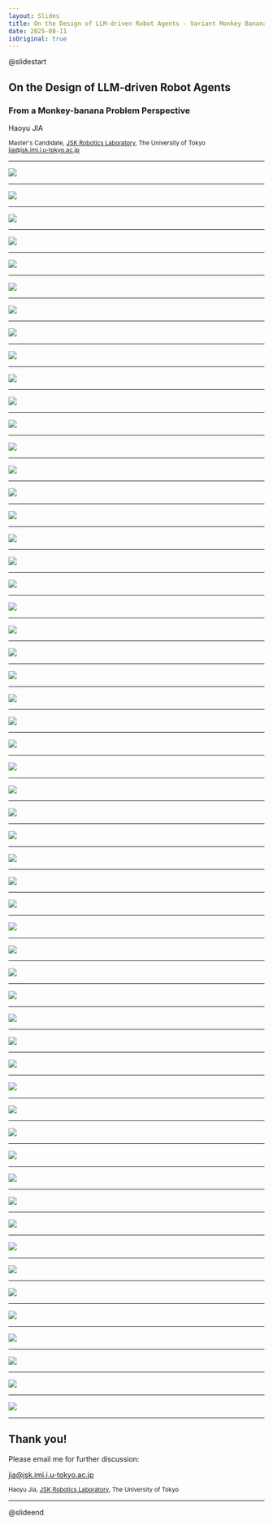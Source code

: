 ```yaml
---
layout: Slides
title: On the Design of LLM-driven Robot Agents - Variant Monkey Banana Problems
date: 2025-08-11
isOriginal: true
---
```


@slidestart

## On the Design of LLM-driven Robot Agents

### From a Monkey-banana Problem Perspective

Haoyu JIA

<small>
Master's Candidate, <a href="http://www.jsk.t.u-tokyo.ac.jp/" target="_blank">JSK Robotics Laboratory</a>, The University of Tokyo <br/>
<a href="mailto://jia@jsk.imi.i.u-tokyo.ac.jp">jia@jsk.imi.i.u-tokyo.ac.jp</a>
</small>

---

<img style="max-width: 100%; max-height: 100%;" src="https://oldvincent.github.io/assets/images/slides/variant-monkey-banana-problems/Slide_2.PNG" >

---

<img style="max-width: 100%; max-height: 100%;" src="https://oldvincent.github.io/assets/images/slides/variant-monkey-banana-problems/Slide_3.PNG" >

---

<img style="max-width: 100%; max-height: 100%;" src="https://oldvincent.github.io/assets/images/slides/variant-monkey-banana-problems/Slide_4.PNG" >

---

<img style="max-width: 100%; max-height: 100%;" src="https://oldvincent.github.io/assets/images/slides/variant-monkey-banana-problems/Slide_5.PNG" >

---

<img style="max-width: 100%; max-height: 100%;" src="https://oldvincent.github.io/assets/images/slides/variant-monkey-banana-problems/Slide_6.PNG" >

---

<img style="max-width: 100%; max-height: 100%;" src="https://oldvincent.github.io/assets/images/slides/variant-monkey-banana-problems/Slide_7.PNG" >

---

<img style="max-width: 100%; max-height: 100%;" src="https://oldvincent.github.io/assets/images/slides/variant-monkey-banana-problems/Slide_8.PNG" >

---

<img style="max-width: 100%; max-height: 100%;" src="https://oldvincent.github.io/assets/images/slides/variant-monkey-banana-problems/Slide_9.PNG" >

---

<img style="max-width: 100%; max-height: 100%;" src="https://oldvincent.github.io/assets/images/slides/variant-monkey-banana-problems/Slide_10.PNG" >

---

<img style="max-width: 100%; max-height: 100%;" src="https://oldvincent.github.io/assets/images/slides/variant-monkey-banana-problems/Slide_11.PNG" >

---

<img style="max-width: 100%; max-height: 100%;" src="https://oldvincent.github.io/assets/images/slides/variant-monkey-banana-problems/Slide_12.PNG" >

---

<img style="max-width: 100%; max-height: 100%;" src="https://oldvincent.github.io/assets/images/slides/variant-monkey-banana-problems/Slide_13.PNG" >

---

<img style="max-width: 100%; max-height: 100%;" src="https://oldvincent.github.io/assets/images/slides/variant-monkey-banana-problems/Slide_14.PNG" >

---

<img style="max-width: 100%; max-height: 100%;" src="https://oldvincent.github.io/assets/images/slides/variant-monkey-banana-problems/Slide_15.PNG" >

---

<img style="max-width: 100%; max-height: 100%;" src="https://oldvincent.github.io/assets/images/slides/variant-monkey-banana-problems/Slide_16.PNG" >

---

<img style="max-width: 100%; max-height: 100%;" src="https://oldvincent.github.io/assets/images/slides/variant-monkey-banana-problems/Slide_17.PNG" >

---

<img style="max-width: 100%; max-height: 100%;" src="https://oldvincent.github.io/assets/images/slides/variant-monkey-banana-problems/Slide_18.PNG" >

---

<img style="max-width: 100%; max-height: 100%;" src="https://oldvincent.github.io/assets/images/slides/variant-monkey-banana-problems/Slide_19.PNG" >

---

<img style="max-width: 100%; max-height: 100%;" src="https://oldvincent.github.io/assets/images/slides/variant-monkey-banana-problems/Slide_20.PNG" >

---

<img style="max-width: 100%; max-height: 100%;" src="https://oldvincent.github.io/assets/images/slides/variant-monkey-banana-problems/Slide_21.PNG" >

---

<img style="max-width: 100%; max-height: 100%;" src="https://oldvincent.github.io/assets/images/slides/variant-monkey-banana-problems/Slide_22.PNG" >

---

<img style="max-width: 100%; max-height: 100%;" src="https://oldvincent.github.io/assets/images/slides/variant-monkey-banana-problems/Slide_23.PNG" >

---

<img style="max-width: 100%; max-height: 100%;" src="https://oldvincent.github.io/assets/images/slides/variant-monkey-banana-problems/Slide_24.PNG" >

---

<img style="max-width: 100%; max-height: 100%;" src="https://oldvincent.github.io/assets/images/slides/variant-monkey-banana-problems/Slide_25.PNG" >

---

<img style="max-width: 100%; max-height: 100%;" src="https://oldvincent.github.io/assets/images/slides/variant-monkey-banana-problems/Slide_26.PNG" >

---

<img style="max-width: 100%; max-height: 100%;" src="https://oldvincent.github.io/assets/images/slides/variant-monkey-banana-problems/Slide_27.PNG" >

---

<img style="max-width: 100%; max-height: 100%;" src="https://oldvincent.github.io/assets/images/slides/variant-monkey-banana-problems/Slide_28.PNG" >

---

<img style="max-width: 100%; max-height: 100%;" src="https://oldvincent.github.io/assets/images/slides/variant-monkey-banana-problems/Slide_29.PNG" >

---

<img style="max-width: 100%; max-height: 100%;" src="https://oldvincent.github.io/assets/images/slides/variant-monkey-banana-problems/Slide_30.PNG" >

---

<img style="max-width: 100%; max-height: 100%;" src="https://oldvincent.github.io/assets/images/slides/variant-monkey-banana-problems/Slide_31.PNG" >

---

<img style="max-width: 100%; max-height: 100%;" src="https://oldvincent.github.io/assets/images/slides/variant-monkey-banana-problems/Slide_32.PNG" >

---

<img style="max-width: 100%; max-height: 100%;" src="https://oldvincent.github.io/assets/images/slides/variant-monkey-banana-problems/Slide_33.PNG" >

---

<img style="max-width: 100%; max-height: 100%;" src="https://oldvincent.github.io/assets/images/slides/variant-monkey-banana-problems/Slide_34.PNG" >

---

<img style="max-width: 100%; max-height: 100%;" src="https://oldvincent.github.io/assets/images/slides/variant-monkey-banana-problems/Slide_35.PNG" >

---

<img style="max-width: 100%; max-height: 100%;" src="https://oldvincent.github.io/assets/images/slides/variant-monkey-banana-problems/Slide_36.PNG" >

---

<img style="max-width: 100%; max-height: 100%;" src="https://oldvincent.github.io/assets/images/slides/variant-monkey-banana-problems/Slide_37.PNG" >

---

<img style="max-width: 100%; max-height: 100%;" src="https://oldvincent.github.io/assets/images/slides/variant-monkey-banana-problems/Slide_38.PNG" >

---

<img style="max-width: 100%; max-height: 100%;" src="https://oldvincent.github.io/assets/images/slides/variant-monkey-banana-problems/Slide_39.PNG" >

---

<img style="max-width: 100%; max-height: 100%;" src="https://oldvincent.github.io/assets/images/slides/variant-monkey-banana-problems/Slide_40.PNG" >

---

<img style="max-width: 100%; max-height: 100%;" src="https://oldvincent.github.io/assets/images/slides/variant-monkey-banana-problems/Slide_41.PNG" >

---

<img style="max-width: 100%; max-height: 100%;" src="https://oldvincent.github.io/assets/images/slides/variant-monkey-banana-problems/Slide_42.PNG" >

---

<img style="max-width: 100%; max-height: 100%;" src="https://oldvincent.github.io/assets/images/slides/variant-monkey-banana-problems/Slide_43.PNG" >

---

<img style="max-width: 100%; max-height: 100%;" src="https://oldvincent.github.io/assets/images/slides/variant-monkey-banana-problems/Slide_44.PNG" >

---

<img style="max-width: 100%; max-height: 100%;" src="https://oldvincent.github.io/assets/images/slides/variant-monkey-banana-problems/Slide_45.PNG" >

---

<img style="max-width: 100%; max-height: 100%;" src="https://oldvincent.github.io/assets/images/slides/variant-monkey-banana-problems/Slide_46.PNG" >

---

<img style="max-width: 100%; max-height: 100%;" src="https://oldvincent.github.io/assets/images/slides/variant-monkey-banana-problems/Slide_47.PNG" >

---

<img style="max-width: 100%; max-height: 100%;" src="https://oldvincent.github.io/assets/images/slides/variant-monkey-banana-problems/Slide_48.PNG" >

---

<img style="max-width: 100%; max-height: 100%;" src="https://oldvincent.github.io/assets/images/slides/variant-monkey-banana-problems/Slide_49.PNG" >

---

<img style="max-width: 100%; max-height: 100%;" src="https://oldvincent.github.io/assets/images/slides/variant-monkey-banana-problems/Slide_50.PNG" >

---

<img style="max-width: 100%; max-height: 100%;" src="https://oldvincent.github.io/assets/images/slides/variant-monkey-banana-problems/Slide_51.PNG" >

---

<img style="max-width: 100%; max-height: 100%;" src="https://oldvincent.github.io/assets/images/slides/variant-monkey-banana-problems/Slide_52.PNG" >

---

<img style="max-width: 100%; max-height: 100%;" src="https://oldvincent.github.io/assets/images/slides/variant-monkey-banana-problems/Slide_53.PNG" >

---

<img style="max-width: 100%; max-height: 100%;" src="https://oldvincent.github.io/assets/images/slides/variant-monkey-banana-problems/Slide_54.PNG" >

---

<img style="max-width: 100%; max-height: 100%;" src="https://oldvincent.github.io/assets/images/slides/variant-monkey-banana-problems/Slide_55.PNG" >

---

<img style="max-width: 100%; max-height: 100%;" src="https://oldvincent.github.io/assets/images/slides/variant-monkey-banana-problems/Slide_56.PNG" >

---

## Thank you!

Please email me for further discussion:

<a href="mailto://jia@jsk.imi.i.u-tokyo.ac.jp">jia@jsk.imi.i.u-tokyo.ac.jp</a>

<small>
Haoyu Jia, <a href="http://www.jsk.t.u-tokyo.ac.jp/" target="_blank">JSK Robotics Laboratory</a>, The University of Tokyo
</small>

---

@slideend